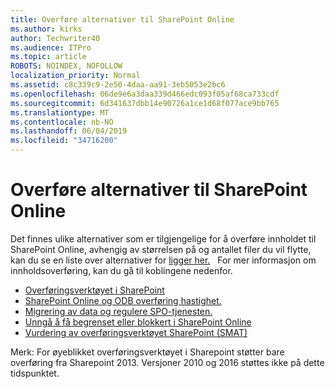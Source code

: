```yaml
---
title: Overføre alternativer til SharePoint Online
ms.author: kirks
author: Techwriter40
ms.audience: ITPro
ms.topic: article
ROBOTS: NOINDEX, NOFOLLOW
localization_priority: Normal
ms.assetid: c8c339c9-2e50-4daa-aa91-3eb5053e2bc6
ms.openlocfilehash: 06de9e6a3daa339d466edc093f05af68ca733cdf
ms.sourcegitcommit: 6d341637dbb14e90726a1ce1d68f077ace9bb765
ms.translationtype: MT
ms.contentlocale: nb-NO
ms.lasthandoff: 06/04/2019
ms.locfileid: "34716200"
---
```

# <a name="migrate-options-to-sharepoint-online"></a>Overføre alternativer til SharePoint Online

<p>Det finnes ulike alternativer som er tilgjengelige for å overføre innholdet til SharePoint Online, avhengig av størrelsen på og antallet filer du vil flytte, kan du se en liste over alternativer for <a href="https://docs.microsoft.com/en-us/sharepointmigration/migrate-to-sharepoint-online">ligger her.</a> &nbsp; For mer informasjon om innholdsoverføring, kan du gå til koblingene nedenfor.</p> <ul> <li><a href="https://docs.microsoft.com/en-us/sharepointmigration/introducing-the-sharepoint-migration-tool">Overføringsverktøyet i SharePoint</a></li> <li><a href="https://docs.microsoft.com/en-us/sharepointmigration/sharepoint-online-and-onedrive-migration-speed">SharePoint Online og ODB overføring hastighet.</a></li> <li><a href="https://blogs.technet.microsoft.com/sposupport/2017/08/12/data-migration-and-spo-service-throttling/">Migrering av data og regulere SPO-tjenesten.</a></li> <li><a href="https://docs.microsoft.com/en-us/sharepoint/dev/general-development/how-to-avoid-getting-throttled-or-blocked-in-sharepoint-online">Unngå å få begrenset eller blokkert i SharePoint Online</a></li> <li><a href="https://www.microsoft.com/en-us/download/details.aspx?id=53598&amp;751be11f-ede8-5a0c-058c-2ee190a24fa6=True">Vurdering av overføringsverktøyet SharePoint (SMAT)</a></li> </ul> <p>Merk: For øyeblikket overføringsverktøyet i Sharepoint støtter bare overføring fra Sharepoint 2013. Versjoner 2010 og 2016 støttes ikke på dette tidspunktet.</p>

